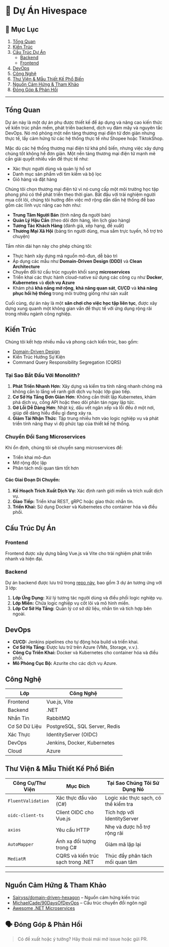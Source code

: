 # 🛒 Dự Án Hivespace

<!-- > Một dự án phụ để học và áp dụng kiến thức về kiến trúc, thiết kế, cloud và nguyên tắc DevOps, bao gồm microservices, domain-driven design và Azure. Chúng tôi hướng đến việc xây dựng một hệ thống thương mại điện tử được thiết kế cho khả năng mở rộng và thích ứng để giải quyết các thách thức chính trong lĩnh vực thương mại điện tử. -->
<!-- > [🇬🇧 View English version here](./README.md) -->

## 📖 Mục Lục
1. [Tổng Quan](#tổng-quan)
2. [Kiến Trúc](#kiến-trúc)
3. [Cấu Trúc Dự Án](#cấu-trúc-dự-án)
    - [Backend](#backend)
    - [Frontend](#frontend)
4. [DevOps](#devops)
5. [Công Nghệ](#công-nghệ)
6. [Thư Viện & Mẫu Thiết Kế Phổ Biến](#thư-viện--mẫu-thiết-kế-phổ-biến)
7. [Nguồn Cảm Hứng & Tham Khảo](#nguồn-cảm-hứng--tham-khảo)
8. [Đóng Góp & Phản Hồi](#đóng-góp--phản-hồi)

---

## Tổng Quan

Dự án này là một dự án phụ được thiết kế để áp dụng và nâng cao kiến thức về kiến trúc phần mềm, phát triển backend, dịch vụ đám mây và nguyên tắc DevOps. Nó mô phỏng một nền tảng thương mại điện tử đơn giản nhưng thực tế, lấy cảm hứng từ các hệ thống thực tế như Shopee hoặc TiktokShop.

Mặc dù các hệ thống thương mại điện tử khá phổ biến, nhưng việc xây dựng chúng tốt không hề đơn giản. Một nền tảng thương mại điện tử mạnh mẽ cần giải quyết nhiều vấn đề thực tế như:
- Xác thực người dùng và quản lý hồ sơ
- Danh mục sản phẩm với tìm kiếm và bộ lọc
- Giỏ hàng và đặt hàng
<!-- - Quản lý kho và giá
- Mô phỏng thanh toán và vận chuyển
- Bảng điều khiển quản trị cho quản lý sản phẩm và đơn hàng (Đang phát triển)
- Cờ tính năng và công việc nền
- Thiết kế cho khả năng mở rộng và tách biệt dịch vụ -->

Chúng tôi chọn thương mại điện tử vì nó cung cấp một môi trường học tập phong phú có thể phát triển theo thời gian. Bắt đầu với trải nghiệm người mua cốt lõi, chúng tôi hướng đến việc mở rộng dần dần hệ thống để bao gồm các lĩnh vực nâng cao hơn như:
- **Trung Tâm Người Bán** (tính năng đa người bán)
- **Quản Lý Hậu Cần** (theo dõi đơn hàng, lên lịch giao hàng)
- **Tương Tác Khách Hàng** (đánh giá, xếp hạng, đề xuất)
- **Thương Mại Xã Hội** (bảng tin người dùng, mua sắm trực tuyến, hỗ trợ trò chuyện)

Tầm nhìn dài hạn này cho phép chúng tôi:

- Thực hành xây dựng mã nguồn mô-đun, dễ bảo trì
- Áp dụng các mẫu như **Domain-Driven Design (DDD)** và **Clean Architecture**
- Chuyển đổi từ cấu trúc nguyên khối sang **microservices**
- Triển khai các thực hành cloud-native sử dụng các công cụ như **Docker**, **Kubernetes** và **dịch vụ Azure**
- Khám phá **khả năng mở rộng**, **khả năng quan sát**, **CI/CD** và **khả năng phục hồi hệ thống** trong môi trường giống như sản xuất

Cuối cùng, dự án này là một **sân chơi cho việc học tập liên tục**, được xây dựng xung quanh một không gian vấn đề thực tế với ứng dụng rộng rãi trong nhiều ngành công nghiệp.

## Kiến Trúc

Chúng tôi kết hợp nhiều mẫu và phong cách kiến trúc, bao gồm:
- [Domain-Driven Design](../architecture/domain-driven-design.md)
- Kiến Trúc Hướng Sự Kiện
- Command Query Responsibility Segregation (CQRS)

### Tại Sao Bắt Đầu Với Monolith?
1. **Phát Triển Nhanh Hơn**: Xây dựng và kiểm tra tính năng nhanh chóng mà không cần lo lắng về ranh giới dịch vụ hoặc lớp giao tiếp.
2. **Cơ Sở Hạ Tầng Đơn Giản Hơn**: Không cần thiết lập Kubernetes, khám phá dịch vụ, cổng API hoặc theo dõi phân tán ngay lập tức.
3. **Gỡ Lỗi Dễ Dàng Hơn**: Nhật ký, dấu vết ngăn xếp và lỗi đều ở một nơi, giúp dễ dàng hiểu điều gì đang xảy ra.
4. **Giảm Tải Nhận Thức**: Tập trung nhiều hơn vào logic nghiệp vụ và phát triển tính năng thay vì độ phức tạp của thiết kế hệ thống.

### Chuyển Đổi Sang Microservices
Khi ổn định, chúng tôi sẽ chuyển sang microservices để:
- Triển khai mô-đun
- Mở rộng độc lập
- Phân tách mối quan tâm tốt hơn

#### Các Giai Đoạn Di Chuyển:
1. **Kế Hoạch Trích Xuất Dịch Vụ:** Xác định ranh giới miền và trích xuất dịch vụ.
2. **Giao Tiếp:** Triển khai REST, gRPC hoặc giao thức nhắn tin.
3. **Triển Khai:** Sử dụng Docker và Kubernetes cho container hóa và điều phối.

## Cấu Trúc Dự Án

### Frontend
Frontend được xây dựng bằng Vue.js và Vite cho trải nghiệm phát triển nhanh và hiện đại.

### Backend
Dự án backend được lưu trữ trong [repo này](https://github.com/HiveSpaceTeam/hivespace.backend), bao gồm 3 dự án tương ứng với 3 lớp:
1. **Lớp Ứng Dụng:** Xử lý tương tác người dùng và điều phối logic nghiệp vụ.
2. **Lớp Miền:** Chứa logic nghiệp vụ cốt lõi và mô hình miền.
3. **Lớp Cơ Sở Hạ Tầng:** Quản lý cơ sở dữ liệu, nhắn tin và tích hợp bên ngoài.

## DevOps

- **CI/CD:** Jenkins pipelines cho tự động hóa build và triển khai.
- **Cơ Sở Hạ Tầng:** Được lưu trữ trên Azure (VMs, Storage, v.v.).
- **Công Cụ Triển Khai:** Docker và Kubernetes cho container hóa và điều phối.
- **Mô Phỏng Cục Bộ:** Azurite cho các dịch vụ Azure.

## Công Nghệ

| Lớp         | Công Nghệ                    |
|-------------|-----------------------------|
| Frontend    | Vue.js, Vite                |
| Backend     | .NET                        |
| Nhắn Tin    | RabbitMQ                    |
| Cơ Sở Dữ Liệu| PostgreSQL, SQL Server, Redis|
| Xác Thực    | IdentityServer (OIDC)       |
| DevOps      | Jenkins, Docker, Kubernetes |
| Cloud       | Azure                       |

## Thư Viện & Mẫu Thiết Kế Phổ Biến

| Công Cụ/Thư Viện    | Mục Đích                          | Tại Sao Chúng Tôi Sử Dụng Nó        |
|---------------------|-----------------------------------|-------------------------------------|
| `FluentValidation`  | Xác thực đầu vào (C#)             | Logic xác thực sạch, có thể kiểm tra |
| `oidc-client-ts`    | Client OIDC cho Vue.js            | Tích hợp với IdentityServer         |
| `axios`             | Yêu cầu HTTP                      | Nhẹ và được hỗ trợ rộng rãi         |
| `AutoMapper`        | Ánh xạ đối tượng trong C#         | Giảm mã lặp lại                     |
| `MediatR`           | CQRS và kiến trúc sạch trong .NET | Thúc đẩy phân tách mối quan tâm     |

---

## Nguồn Cảm Hứng & Tham Khảo

- [Sairyss/domain-driven-hexagon](https://github.com/Sairyss/domain-driven-hexagon) – Nguồn cảm hứng kiến trúc
- [MichaelCade/90DaysOfDevOps](https://github.com/MichaelCade/90DaysOfDevOps) – Cấu trúc chuyển đổi ngôn ngữ
- [Awesome .NET Microservices](https://github.com/thangchung/awesome-dotnet-core#microservices)

## 🗣️ Đóng Góp & Phản Hồi

> Có đề xuất hoặc ý tưởng? Hãy thoải mái mở issue hoặc gửi PR.
